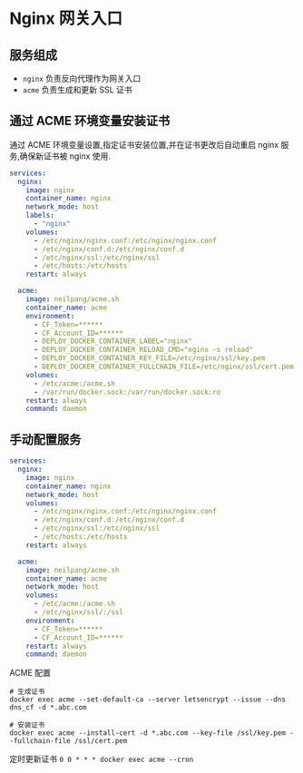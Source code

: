 # Nginx 网关入口

## 服务组成

- `nginx` 负责反向代理作为网关入口
- `acme` 负责生成和更新 SSL 证书

## 通过 ACME 环境变量安装证书

通过 ACME 环境变量设置,指定证书安装位置,并在证书更改后自动重启 nginx 服务,确保新证书被 nginx 使用.

```yml title='docker-compose.yml'
services:
  nginx:
    image: nginx
    container_name: nginx
    network_mode: host
    labels:
      - "nginx"
    volumes:
      - /etc/nginx/nginx.conf:/etc/nginx/nginx.conf
      - /etc/nginx/conf.d:/etc/nginx/conf.d
      - /etc/nginx/ssl:/etc/nginx/ssl
      - /etc/hosts:/etc/hosts
    restart: always

  acme:
    image: neilpang/acme.sh
    container_name: acme
    environment:
      - CF_Token=******
      - CF_Account_ID=******
      - DEPLOY_DOCKER_CONTAINER_LABEL="nginx"
      - DEPLOY_DOCKER_CONTAINER_RELOAD_CMD="nginx -s reload"
      - DEPLOY_DOCKER_CONTAINER_KEY_FILE=/etc/nginx/ssl/key.pem
      - DEPLOY_DOCKER_CONTAINER_FULLCHAIN_FILE=/etc/nginx/ssl/cert.pem
    volumes:
      - /etc/acme:/acme.sh
      - /var/run/docker.sock:/var/run/docker.sock:ro
    restart: always
    command: daemon
```

## 手动配置服务

```yml title='docker-compose.yml'
services:
  nginx:
    image: nginx
    container_name: nginx
    network_mode: host
    volumes:
      - /etc/nginx/nginx.conf:/etc/nginx/nginx.conf
      - /etc/nginx/conf.d:/etc/nginx/conf.d
      - /etc/nginx/ssl:/etc/nginx/ssl
      - /etc/hosts:/etc/hosts
    restart: always

  acme:
    image: neilpang/acme.sh
    container_name: acme
    network_mode: host
    volumes:
      - /etc/acme:/acme.sh
      - /etc/nginx/ssl/:/ssl
    environment:
      - CF_Token=******
      - CF_Account_ID=******
    restart: always
    command: daemon
```

ACME 配置

```shell
# 生成证书
docker exec acme --set-default-ca --server letsencrypt --issue --dns dns_cf -d *.abc.com

# 安装证书
docker exec acme --install-cert -d *.abc.com --key-file /ssl/key.pem --fullchain-file /ssl/cert.pem
```

定时更新证书 `0 0 * * * docker exec acme --cron`
